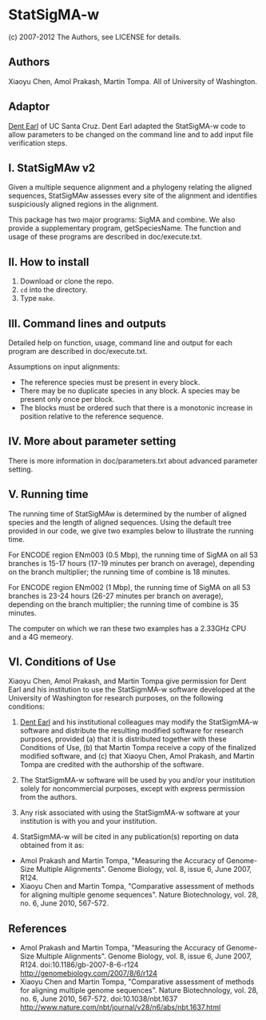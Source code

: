 # StatSigMA-w
(c) 2007-2012 The Authors, see LICENSE for details.

## Authors
Xiaoyu Chen, Amol Prakash, Martin Tompa. All of University of Washington.

## Adaptor
[Dent Earl](https://github.com/dentearl/) of UC Santa Cruz. Dent Earl adapted the StatSigMA-w code to allow parameters to be changed on the command line and to add input file verification steps.

## I. StatSigMAw v2 

Given a multiple sequence alignment and a phylogeny relating the aligned sequences, StatSigMAw assesses every site of the alignment and identifies suspiciously aligned regions in the alignment. 

This package has two major programs: SigMA and combine. We also provide a supplementary program, getSpeciesName. The function and usage of these programs are described in doc/execute.txt.

## II. How to install

1. Download or clone the repo.
2. <code>cd</code> into the directory.
3. Type <code>make</code>.

## III. Command lines and outputs

Detailed help on function, usage, command line and output for each program are described in doc/execute.txt.

Assumptions on input alignments:
* The reference species must be present in every block.
* There may be no duplicate species in any block. A species may be present only once per block.
* The blocks must be ordered such that there is a monotonic increase in position relative to the reference sequence.

## IV. More about parameter setting

There is more information in doc/parameters.txt about advanced parameter setting.


## V. Running time

The running time of StatSigMAw is determined by the number of aligned species and the length of aligned sequences. Using the default tree provided in our code, we give two examples below to illustrate the running time.

For ENCODE region ENm003 (0.5 Mbp), the running time of SigMA on all 53 branches is 15-17 hours (17-19 minutes per branch on average), depending on the branch multiplier; the running time of combine is 18 minutes. 

For ENCODE region ENm002 (1 Mbp), the running time of SigMA on all 53 branches is 23-24 hours (26-27 minutes per branch on average), depending on the branch multiplier; the running time of combine is 35 minutes.

The computer on which we ran these two examples has a 2.33GHz CPU and a 4G memeory. 

## VI. Conditions of Use

Xiaoyu Chen, Amol Prakash, and Martin Tompa give permission for Dent Earl and his institution to use the StatSigmMA-w software developed at the University of Washington for research purposes, on the following conditions:

1. [Dent Earl](https://github.com/dentearl/) and his institutional colleagues may modify the StatSigmMA-w software and distribute the resulting modified software for research purposes, provided (a) that it is distributed together with these Conditions of Use, (b) that Martin Tompa receive a copy of the finalized modified software, and (c) that Xiaoyu Chen, Amol Prakash, and Martin Tompa are credited with the authorship of the software.

2. The StatSigmMA-w software will be used by you and/or your institution solely for noncommercial purposes, except with express permission from the authors.

3. Any risk associated with using the StatSigmMA-w software at your institution is with you and your institution.

4. StatSigmMA-w will be cited in any publication(s) reporting on data obtained from it as:
  * Amol Prakash and Martin Tompa, "Measuring the Accuracy of Genome-Size Multiple Alignments". Genome Biology, vol. 8, issue 6, June 2007, R124.
  * Xiaoyu Chen and Martin Tompa, "Comparative assessment of methods for aligning multiple genome sequences". Nature Biotechnology, vol. 28, no. 6, June 2010, 567-572.

## References
* Amol Prakash and Martin Tompa, "Measuring the Accuracy of Genome-Size Multiple Alignments". Genome Biology, vol. 8, issue 6, June 2007, R124. doi:10.1186/gb-2007-8-6-r124 http://genomebiology.com/2007/8/6/r124
* Xiaoyu Chen and Martin Tompa, "Comparative assessment of methods for aligning multiple genome sequences". Nature Biotechnology, vol. 28, no. 6, June 2010, 567-572. doi:10.1038/nbt.1637 http://www.nature.com/nbt/journal/v28/n6/abs/nbt.1637.html
